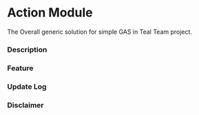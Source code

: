 # Action Module
The Overall generic solution for simple GAS in Teal Team project.

### Description

### Feature

### Update Log

### Disclaimer

